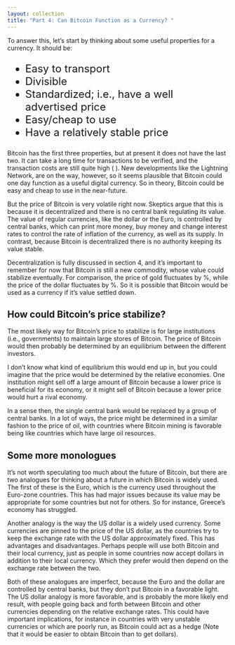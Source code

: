 ```yaml
---
layout: collection
title: "Part 4: Can Bitcoin Function as a Currency? "
---
```


<p>To answer this, let’s start by thinking about some useful properties for a currency. It should be:
<ul style="font-size:x-large;">
  <li>Easy to transport</li>
  <li>Divisible</li>
  <li>Standardized; i.e., have a well advertised price</li>
  <li>Easy/cheap to use</li>
  <li>Have a relatively stable price</li>
</ul>
</p>

<p>Bitcoin has the first three properties, but at present it does not have the last two. It can take a long time for transactions to be verified, and the transaction costs are still quite high ( ). New developments like the Lightning Network, are on the way, however, so it seems plausible that Bitcoin could one day function as a useful digital currency. So in theory, Bitcoin could be easy and cheap to use in the near-future.</p>

<p>But the price of Bitcoin is very volatile right now. Skeptics argue that this is because it is decentralized and there is no central bank regulating its value. The value of regular currencies, like the dollar or the Euro, is controlled by central banks, which can print more money, buy money and change interest rates to control the rate of inflation of the currency, as well as its supply. In contrast, because Bitcoin is decentralized there is no authority keeping its value stable.</p>

<p>Decentralization is fully discussed in section 4, and it’s important to remember for now that Bitcoin is still a new commodity, whose value could stabilize eventually. For comparison, the price of gold fluctuates by %, while the price of the dollar fluctuates by %. So it is possible that Bitcoin would be used as a currency if it’s value settled down.</p>

<h2>How could Bitcoin’s price stabilize?</h2>

<p>The most likely way for Bitcoin’s price to stabilize is for large institutions (i.e., governments) to maintain large stores of Bitcoin. The price of Bitcoin would then probably be determined by an equilibrium between the different investors.</p>

<p>I don’t know what kind of equilibrium this would end up in, but you could imagine that the price would be determined by the relative economies. One institution might sell off a large amount of Bitcoin because a lower price is beneficial for its economy, or it might sell of Bitcoin because a lower price would hurt a rival economy.</p>

<p>In a sense then, the single central bank would be replaced by a group of central banks. In a lot of ways, the price might be determined in a similar fashion to the price of oil, with countries where Bitcoin mining is favorable being like countries which have large oil resources.</p>


<h2>Some more monologues</h2>

<p>It’s not worth speculating too much about the future of Bitcoin, but there are two analogues for thinking about a future in which Bitcoin is widely used. The first of these is the Euro, which is the currency used throughout the Euro-zone countries. This has had major issues because its value may be appropriate for some countries but not for others. So for instance, Greece’s economy has struggled.</p>

<p>Another analogy is the way the US dollar is a widely used currency. Some currencies are pinned to the price of the US dollar, as the countries try to keep the exchange rate with the US dollar approximately fixed. This has advantages and disadvantages. Perhaps people will use both Bitcoin and their local currency, just as people in some countries now accept dollars in addition to their local currency. Which they prefer would then depend on the exchange rate between the two.</p>

<p>Both of these analogues are imperfect, because the Euro and the dollar are controlled by central banks, but they don’t put Bitcoin in a favorable light. The US dollar analogy is more favorable, and is probably the more likely end result, with people going back and forth between Bitcoin and other currencies depending on the relative exchange rates. This could have important implications, for instance in countries with very unstable currencies or which are poorly run, as Bitcoin could act as a hedge (Note that it would be easier to obtain Bitcoin than to get dollars).</p>










